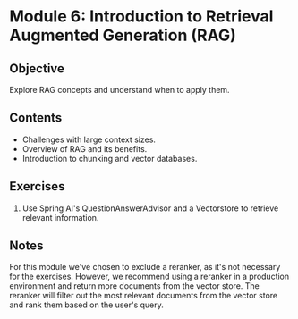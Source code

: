 # Module 6: Introduction to Retrieval Augmented Generation (RAG)

## Objective
Explore RAG concepts and understand when to apply them.

## Contents
- Challenges with large context sizes.
- Overview of RAG and its benefits.
- Introduction to chunking and vector databases.

## Exercises
1) Use Spring AI's QuestionAnswerAdvisor and a Vectorstore to retrieve relevant information.

## Notes
For this module we've chosen to exclude a reranker, as it's not necessary for the exercises. 
However, we recommend using a reranker in a production environment and return more documents from the vector store.
The reranker will filter out the most relevant documents from the vector store and rank them based on the user's query.
